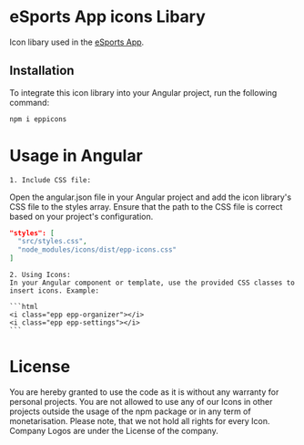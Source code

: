 # eSports App icons Libary

Icon libary used in the [eSports App](https://esportsapp.gg).

## Installation

To integrate this icon library into your Angular project, run the following command:

```bash
npm i eppicons
```

# Usage in Angular

    1. Include CSS file:
   Open the angular.json file in your Angular project and add the icon library's CSS file to the styles array. Ensure that the path to the CSS file is correct based on your project's configuration.

```json
"styles": [
  "src/styles.css",
  "node_modules/icons/dist/epp-icons.css"
]
```

    2. Using Icons:
    In your Angular component or template, use the provided CSS classes to insert icons. Example:

    ```html
    <i class="epp epp-organizer"></i>
    <i class="epp epp-settings"></i>
    ```

# License
You are hereby granted to use the code as it is without any warranty for personal projects.
You are not allowed to use any of our Icons in other projects outside the usage of the npm package or in any term of monetarisation.
Please note, that we not hold all rights for every Icon. Company Logos are under the License of the company. 


